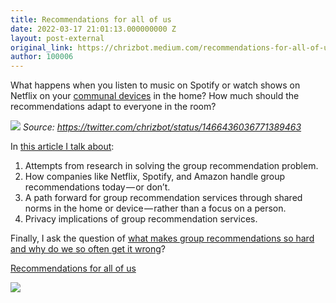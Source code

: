 ```yaml
---
title: Recommendations for all of us
date: 2022-03-17 21:01:13.000000000 Z
layout: post-external
original_link: https://chrizbot.medium.com/recommendations-for-all-of-us-fd4c94a3a651?source=rss-ba6349c9c628------2
author: 100006
---
```


What happens when you listen to music on Spotify or watch shows on Netflix on your [communal devices](https://www.oreilly.com/radar/communal-computings-many-problems/) in the home? How much should the recommendations adapt to everyone in the room?

![](https://cdn-images-1.medium.com/max/800/0*8NkNvNoSL2RcRLbG.png)
_Source: https://twitter.com/chrizbot/status/1466436036771389463_

In [this article I talk about](https://www.oreilly.com/radar/recommendations-for-all-of-us/):

1. Attempts from research in solving the group recommendation problem.
2. How companies like Netflix, Spotify, and Amazon handle group recommendations today — or don’t.
3. A path forward for group recommendation services through shared norms in the home or device — rather than a focus on a person.
4. Privacy implications of group recommendation services.

Finally, I ask the question of [what makes group recommendations so hard and why do we so often get it wrong](https://www.oreilly.com/radar/recommendations-for-all-of-us/)?

[Recommendations for all of us](https://www.oreilly.com/radar/recommendations-for-all-of-us/)

 ![](https://medium.com/_/stat?event=post.clientViewed&referrerSource=full_rss&postId=fd4c94a3a651)